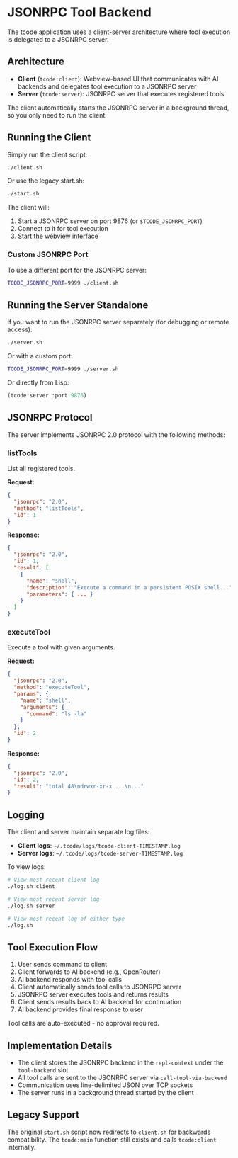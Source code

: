 # JSONRPC Tool Backend

The tcode application uses a client-server architecture where tool execution is delegated to a JSONRPC server.

## Architecture

- **Client** (`tcode:client`): Webview-based UI that communicates with AI backends and delegates tool execution to a JSONRPC server
- **Server** (`tcode:server`): JSONRPC server that executes registered tools

The client automatically starts the JSONRPC server in a background thread, so you only need to run the client.

## Running the Client

Simply run the client script:

```bash
./client.sh
```

Or use the legacy start.sh:

```bash
./start.sh
```

The client will:
1. Start a JSONRPC server on port 9876 (or `$TCODE_JSONRPC_PORT`)
2. Connect to it for tool execution
3. Start the webview interface

### Custom JSONRPC Port

To use a different port for the JSONRPC server:

```bash
TCODE_JSONRPC_PORT=9999 ./client.sh
```

## Running the Server Standalone

If you want to run the JSONRPC server separately (for debugging or remote access):

```bash
./server.sh
```

Or with a custom port:

```bash
TCODE_JSONRPC_PORT=9999 ./server.sh
```

Or directly from Lisp:

```lisp
(tcode:server :port 9876)
```

## JSONRPC Protocol

The server implements JSONRPC 2.0 protocol with the following methods:

### listTools

List all registered tools.

**Request:**
```json
{
  "jsonrpc": "2.0",
  "method": "listTools",
  "id": 1
}
```

**Response:**
```json
{
  "jsonrpc": "2.0",
  "id": 1,
  "result": [
    {
      "name": "shell",
      "description": "Execute a command in a persistent POSIX shell...",
      "parameters": { ... }
    }
  ]
}
```

### executeTool

Execute a tool with given arguments.

**Request:**
```json
{
  "jsonrpc": "2.0",
  "method": "executeTool",
  "params": {
    "name": "shell",
    "arguments": {
      "command": "ls -la"
    }
  },
  "id": 2
}
```

**Response:**
```json
{
  "jsonrpc": "2.0",
  "id": 2,
  "result": "total 48\ndrwxr-xr-x ...\n..."
}
```

## Logging

The client and server maintain separate log files:

- **Client logs**: `~/.tcode/logs/tcode-client-TIMESTAMP.log`
- **Server logs**: `~/.tcode/logs/tcode-server-TIMESTAMP.log`

To view logs:

```bash
# View most recent client log
./log.sh client

# View most recent server log
./log.sh server

# View most recent log of either type
./log.sh
```

## Tool Execution Flow

1. User sends command to client
2. Client forwards to AI backend (e.g., OpenRouter)
3. AI backend responds with tool calls
4. Client automatically sends tool calls to JSONRPC server
5. JSONRPC server executes tools and returns results
6. Client sends results back to AI backend for continuation
7. AI backend provides final response to user

Tool calls are auto-executed - no approval required.

## Implementation Details

- The client stores the JSONRPC backend in the `repl-context` under the `tool-backend` slot
- All tool calls are sent to the JSONRPC server via `call-tool-via-backend`
- Communication uses line-delimited JSON over TCP sockets
- The server runs in a background thread started by the client

## Legacy Support

The original `start.sh` script now redirects to `client.sh` for backwards compatibility.
The `tcode:main` function still exists and calls `tcode:client` internally.
